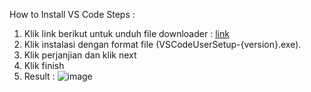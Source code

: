 How to Install VS Code
Steps : 

1. Klik link berikut untuk unduh file downloader : [link](https://code.visualstudio.com/download)
2. Klik instalasi dengan format file (VSCodeUserSetup-{version}.exe).
3. Klik perjanjian dan klik next
4. Klik finish
5. Result :
   ![image](https://github.com/raninurf/pertemuan1-basis-data/assets/148309195/bbdb220e-62de-46ee-b18e-af206f9739b6)

